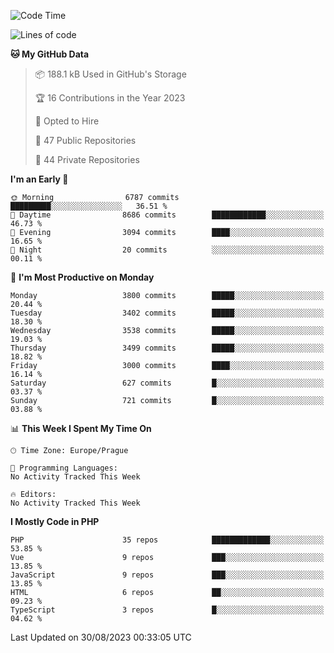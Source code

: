 <!--START_SECTION:waka-->
![Code Time](http://img.shields.io/badge/Code%20Time-1%2C583%20hrs%2058%20mins-blue)

![Lines of code](https://img.shields.io/badge/From%20Hello%20World%20I%27ve%20Written-6.0%20million%20lines%20of%20code-blue)

**🐱 My GitHub Data** 

> 📦 188.1 kB Used in GitHub's Storage 
 > 
> 🏆 16 Contributions in the Year 2023
 > 
> 💼 Opted to Hire
 > 
> 📜 47 Public Repositories 
 > 
> 🔑 44 Private Repositories 
 > 
**I'm an Early 🐤** 

```text
🌞 Morning                6787 commits        █████████░░░░░░░░░░░░░░░░   36.51 % 
🌆 Daytime                8686 commits        ████████████░░░░░░░░░░░░░   46.73 % 
🌃 Evening                3094 commits        ████░░░░░░░░░░░░░░░░░░░░░   16.65 % 
🌙 Night                  20 commits          ░░░░░░░░░░░░░░░░░░░░░░░░░   00.11 % 
```
📅 **I'm Most Productive on Monday** 

```text
Monday                   3800 commits        █████░░░░░░░░░░░░░░░░░░░░   20.44 % 
Tuesday                  3402 commits        █████░░░░░░░░░░░░░░░░░░░░   18.30 % 
Wednesday                3538 commits        █████░░░░░░░░░░░░░░░░░░░░   19.03 % 
Thursday                 3499 commits        █████░░░░░░░░░░░░░░░░░░░░   18.82 % 
Friday                   3000 commits        ████░░░░░░░░░░░░░░░░░░░░░   16.14 % 
Saturday                 627 commits         █░░░░░░░░░░░░░░░░░░░░░░░░   03.37 % 
Sunday                   721 commits         █░░░░░░░░░░░░░░░░░░░░░░░░   03.88 % 
```


📊 **This Week I Spent My Time On** 

```text
🕑︎ Time Zone: Europe/Prague

💬 Programming Languages: 
No Activity Tracked This Week

🔥 Editors: 
No Activity Tracked This Week
```

**I Mostly Code in PHP** 

```text
PHP                      35 repos            █████████████░░░░░░░░░░░░   53.85 % 
Vue                      9 repos             ███░░░░░░░░░░░░░░░░░░░░░░   13.85 % 
JavaScript               9 repos             ███░░░░░░░░░░░░░░░░░░░░░░   13.85 % 
HTML                     6 repos             ██░░░░░░░░░░░░░░░░░░░░░░░   09.23 % 
TypeScript               3 repos             █░░░░░░░░░░░░░░░░░░░░░░░░   04.62 % 
```




 Last Updated on 30/08/2023 00:33:05 UTC
<!--END_SECTION:waka-->
<!--
**AlexKratky/AlexKratky** is a ✨ _special_ ✨ repository because its `README.md` (this file) appears on your GitHub profile.

Here are some ideas to get you started:

- 🔭 I’m currently working on ...
- 🌱 I’m currently learning ...
- 👯 I’m looking to collaborate on ...
- 🤔 I’m looking for help with ...
- 💬 Ask me about ...
- 📫 How to reach me: ...
- 😄 Pronouns: ...
- ⚡ Fun fact: ...
-->
